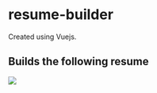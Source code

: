 # resume-builder

Created using Vuejs.

## Builds the following resume

<img src="https://i.ibb.co/TqPfLRK/CV-1.jpg">
